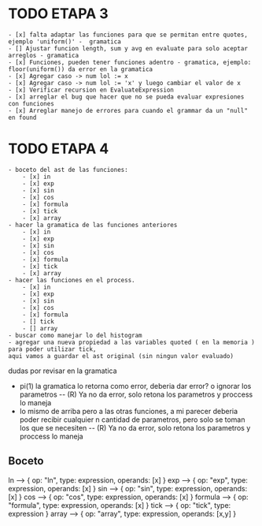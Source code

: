 # TODO ETAPA 3
    - [x] falta adaptar las funciones para que se permitan entre quotes, ejemplo 'uniform()' -  gramatica
    - [] Ajustar funcion length, sum y avg en evaluate para solo aceptar arreglos - gramatica
    - [x] Funciones, pueden tener funciones adentro - gramatica, ejemplo: floor(uniform()) da error en la gramatica
    - [x] Agregar caso -> num lol := x
    - [x] Agregar caso -> num lol := 'x' y luego cambiar el valor de x
    - [x] Verificar recursion en EvaluateExpression
    - [x] arreglar el bug que hacer que no se pueda evaluar expresiones con funciones
    - [x] Arreglar manejo de errores para cuando el grammar da un "null" en found

# TODO ETAPA 4
    - boceto del ast de las funciones:
        - [x] in
        - [x] exp
        - [x] sin
        - [x] cos
        - [x] formula
        - [x] tick
        - [x] array
    - hacer la gramatica de las funciones anteriores
        - [x] in
        - [x] exp
        - [x] sin
        - [x] cos
        - [x] formula
        - [x] tick
        - [x] array
    - hacer las funciones en el process.
        - [x] in
        - [x] exp
        - [x] sin
        - [x] cos
        - [x] formula
        - [] tick
        - [] array
    - buscar como manejar lo del histogram
    - agregar una nueva propiedad a las variables quoted ( en la memoria ) para poder utilizar tick, 
    aqui vamos a guardar el ast original (sin ningun valor evaluado)


dudas por revisar en la gramatica
- pi(1) la gramatica lo retorna como error, deberia dar error? o ignorar los parametros -- (R) Ya no da error, solo retona los parametros y proccess lo maneja
- lo mismo de arriba pero a las otras funciones, a mi parecer deberia poder recibir cualquier n cantidad de parametros, pero solo se toman los que se necesiten -- (R) Ya no da error, solo retona los parametros y proccess lo maneja


## Boceto

ln --> { op: "ln", type: expression, operands: [x] }
exp --> { op: "exp", type: expression, operands: [x] }
sin --> { op: "sin", type: expression, operands: [x] }
cos --> { op: "cos", type: expression, operands: [x] }
formula --> { op: "formula", type: expression, operands: [x] }
tick --> { op: "tick", type: expression }
array --> { op: "array", type: expression, operands: [x,y] }